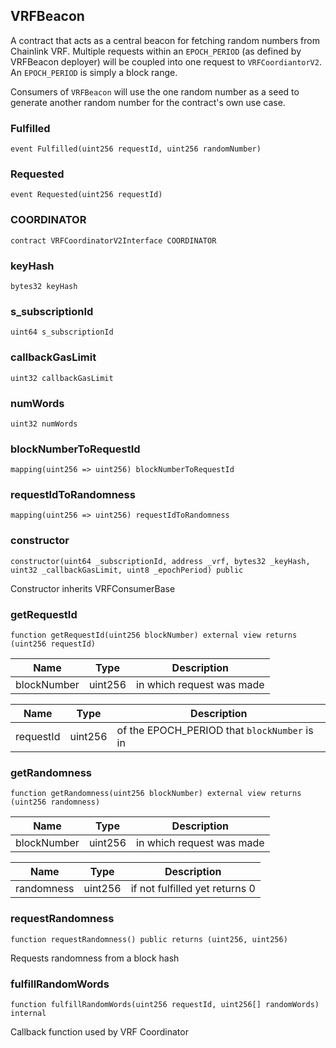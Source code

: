 ## VRFBeacon

A contract that acts as a central beacon for fetching random numbers
from Chainlink VRF. Multiple requests within an `EPOCH_PERIOD` (as defined by
VRFBeacon deployer) will be coupled into one request to `VRFCoordiantorV2`.
An `EPOCH_PERIOD` is simply a block range.

Consumers of `VRFBeacon` will use the one random number as a seed to generate
another random number for the contract's own use case.

### Fulfilled

```solidity
event Fulfilled(uint256 requestId, uint256 randomNumber)
```

### Requested

```solidity
event Requested(uint256 requestId)
```

### COORDINATOR

```solidity
contract VRFCoordinatorV2Interface COORDINATOR
```

### keyHash

```solidity
bytes32 keyHash
```

### s_subscriptionId

```solidity
uint64 s_subscriptionId
```

### callbackGasLimit

```solidity
uint32 callbackGasLimit
```

### numWords

```solidity
uint32 numWords
```

### blockNumberToRequestId

```solidity
mapping(uint256 => uint256) blockNumberToRequestId
```

### requestIdToRandomness

```solidity
mapping(uint256 => uint256) requestIdToRandomness
```

### constructor

```solidity
constructor(uint64 _subscriptionId, address _vrf, bytes32 _keyHash, uint32 _callbackGasLimit, uint8 _epochPeriod) public
```

Constructor inherits VRFConsumerBase

### getRequestId

```solidity
function getRequestId(uint256 blockNumber) external view returns (uint256 requestId)
```

| Name | Type | Description |
| ---- | ---- | ----------- |
| blockNumber | uint256 | in which request was made |

| Name | Type | Description |
| ---- | ---- | ----------- |
| requestId | uint256 | of the EPOCH_PERIOD that `blockNumber` is in |

### getRandomness

```solidity
function getRandomness(uint256 blockNumber) external view returns (uint256 randomness)
```

| Name | Type | Description |
| ---- | ---- | ----------- |
| blockNumber | uint256 | in which request was made |

| Name | Type | Description |
| ---- | ---- | ----------- |
| randomness | uint256 | if not fulfilled yet returns 0 |

### requestRandomness

```solidity
function requestRandomness() public returns (uint256, uint256)
```

Requests randomness from a block hash

### fulfillRandomWords

```solidity
function fulfillRandomWords(uint256 requestId, uint256[] randomWords) internal
```

Callback function used by VRF Coordinator


